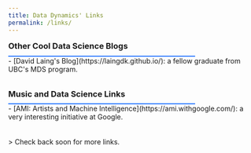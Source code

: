 ```yaml
---
title: Data Dynamics' Links
permalink: /links/
---
```


<h3 style="LINE-HEIGHT:5px;">Other Cool Data Science Blogs</h3>
<div style="border: thin solid #2676FF; width: 75%;"></div>
- [David Laing's Blog](https://laingdk.github.io/): a fellow graduate from UBC's MDS program.
<br>
<br>
<h3 style="LINE-HEIGHT:5px;">Music and Data Science Links</h3>
<div style="border: thin solid #2676FF; width: 75%;"></div>
- [AMI: Artists and Machine Intelligence](https://ami.withgoogle.com/): a very interesting initiative at Google.
<br>
<br>
<br>
> Check back soon for more links.
